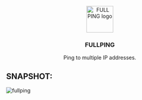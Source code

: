<p align="center">
   <img src="https://user-images.githubusercontent.com/48721794/71587253-416e1200-2b1d-11ea-9a54-0569231463c4.png" alt="FULL PING logo" width="72" height="72">
</p>

<h3 align="center">FULLPING</h3>
<p align="center">Ping to multiple IP addresses.</p>

## SNAPSHOT:

![fullping](https://user-images.githubusercontent.com/48721794/71587026-77f75d00-2b1c-11ea-8441-74bd862be0d9.PNG)
